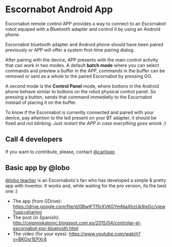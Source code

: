 
# Escornabot Android App

Escornabot remote control APP provides a way to connect to an Escornabot robot equiped with a Bluetooth adapter and control it by using an Android phone.

Escornabot bluetooth adapter and Android phone should have been paired previously or APP will offer a system first-time pairing dialog.

After pairing with the device, APP presents with the main control activity that can work in two modes. A default **batch mode** where you can select commands and preview a buffer in the APP, commands in the buffer can be removed or sent as a whole to the paired Escornabot by pressing GO.

A second mode is the **Control Panel** mode, where buttons in the Android phone behave similar to buttons on the robot physical control panel. So pressing a button, sends that command immediatly to the Escornabot instead of placing it on the buffer.

To know if the Escornabot is currently connected and paired with your device, pay attention to the led present on your BT adapter, it should be fixed and not blinking. _Just restart the APP in case everything goes wronk :)_

## Call 4 developers

If you want to contribute, please, contact [@carlisgg][CAR01].

## Basic app by @lobo

[@lobo teacher][LOB01] is an Escornabots's fan who has developed a simple & pretty app with Inventor. It works and, while waiting for the pro version, its the best one :)

  - The app (from GDrive): https://drive.google.com/file/d/0BwtFTf5rXVKGYmNjaXhzUk9ieGc/view?usp=sharing
  - The post (in Spanish): http://ceipmiskatonic.blogspot.com.es/2015/04/controlar-el-escornabot-por-bluetooth.html
  - The video (for your eyes): https://www.youtube.com/watch?v=BKOsr1EPXr4

[CAR01]: https://github.com/carlisgg
[LOB01]: https://plus.google.com/116520498030072719107/about?pid=6199016222626088146&oid=116520498030072719107
